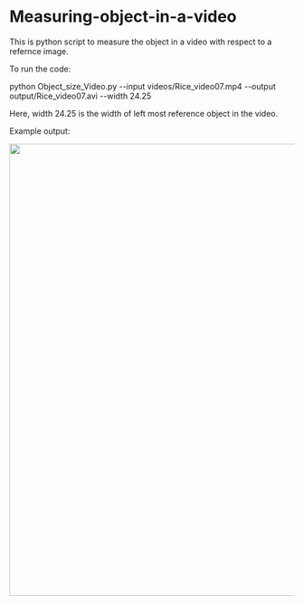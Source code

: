 # Measuring-object-in-a-video

This is python script to measure the object in a video with respect to a refernce image.

To run the code:

python Object_size_Video.py --input videos/Rice_video07.mp4 --output output/Rice_video07.avi --width 24.25


Here, width 24.25 is the width of left most reference object in the video. 

Example output:


<img src="Example_Output.gif?raw=true" width="800px">

